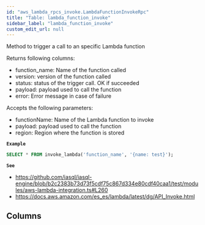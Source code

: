 ```yaml
---
id: "aws_lambda_rpcs_invoke.LambdaFunctionInvokeRpc"
title: "Table: lambda_function_invoke"
sidebar_label: "lambda_function_invoke"
custom_edit_url: null
---
```


Method to trigger a call to an specific Lambda function

Returns following columns:
- function_name: Name of the function called
- version: version of the function called
- status: status of the trigger call. OK if succeeded
- payload: payload used to call the function
- error: Error message in case of failure

Accepts the following parameters:
- functionName: Name of the Lambda function to invoke
- payload: payload used to call the function
- region: Region where the function is stored

**`Example`**

```sql
SELECT * FROM invoke_lambda('function_name', '{name: test}');
```

**`See`**

 - https://github.com/iasql/iasql-engine/blob/b2c2383b73d73f5cdf75c867d334e80cdf40caa1/test/modules/aws-lambda-integration.ts#L260
 - https://docs.aws.amazon.com/es_es/lambda/latest/dg/API_Invoke.html

## Columns
